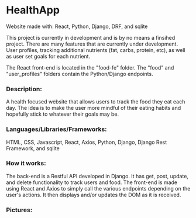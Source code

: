 # HealthApp

Website made with: React, Python, Django, DRF, and sqlite

This project is currently in development and is by no means a finsihed project. There are many features that are currently under development. User profiles, tracking additional nutrients (fat, carbs, protein, etc), as well as user set goals for each nutrient.  

The React front-end is located in the "food-fe" folder. The "food" and "user_profiles" folders contain the Python/Django endpoints.

### Description:
A health focused website that allows users to track the food they eat each day. The idea is to make the user more mindful of their eating habits and hopefully stick to whatever their goals may be. 

### Languages/Libraries/Frameworks:
HTML, CSS, Javascript, React, Axios, Python, Django, Django Rest Framework, and sqlite

### How it works:
The back-end is a Restful API developed in Django. It has get, post, update, and delete functionality to track users and food. The front-end is made using React and Axios to simply call the various endpoints depending on the user's actions. It then displays and/or updates the DOM as it is received.    

### Pictures: 

